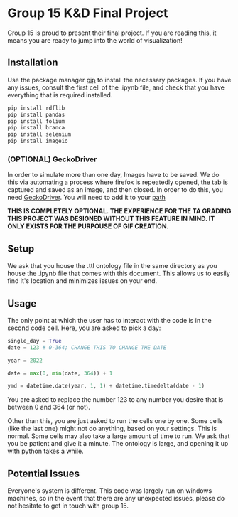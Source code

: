 # Group 15 K&D Final Project

Group 15 is proud to present their final project. If you are reading this, it means you are ready to jump into the world of visualization!
## Installation

Use the package manager [pip](https://pip.pypa.io/en/stable/) to install the necessary packages. If you have any issues, consult the first cell of the .ipynb file, and check that you have everything that is required installed.

```bash
pip install rdflib
pip install pandas
pip install folium
pip install branca
pip install selenium
pip install imageio
```

### (OPTIONAL) GeckoDriver
In order to simulate more than one day, Images have to be saved. We do this via automating a process where firefox is repeatedly opened, the tab is captured and saved as an image, and then closed. In order to do this, you need [GeckoDriver](https://github.com/mozilla/geckodriver/releases). You will need to add it to your [path](https://www.softwaretestinghelp.com/geckodriver-selenium-tutorial/#:~:text=Click%20on%20the%20Environment%20Variables,Click%20on%20the%20Edit%20button.&text=Paste%20the%20path%20to%20the%20GeckoDriver%20file.)

**THIS IS COMPLETELY OPTIONAL. THE EXPERIENCE FOR THE TA GRADING THIS PROJECT WAS DESIGNED WITHOUT THIS FEATURE IN MIND. IT ONLY EXISTS FOR THE PURPOUSE OF GIF CREATION.**

## Setup
We ask that you house the .ttl ontology file in the same directory as you house the .ipynb file that comes with this document. This allows us to easily find it's location and minimizes issues on your end.

## Usage
The only point at which the user has to interact with the code is in the second code cell. Here, you are asked to pick a day:

```python
single_day = True
date = 123 # 0-364; CHANGE THIS TO CHANGE THE DATE

year = 2022

date = max(0, min(date, 364)) + 1

ymd = datetime.date(year, 1, 1) + datetime.timedelta(date - 1)
```
You are asked to replace the number 123 to any number you desire that is between 0 and 364 (or not).

Other than this, you are just asked to run the cells one by one. Some cells (like the last one) might not do anything, based on your settings. This is normal. Some cells may also take a large amount of time to run. We ask that you be patient and give it a minute. The ontology is large, and opening it up with python takes a while.

## Potential Issues
Everyone's system is different. This code was largely run on windows machines, so in the event that there are any unexpected issues, please do not hesitate to get in touch with group 15.

